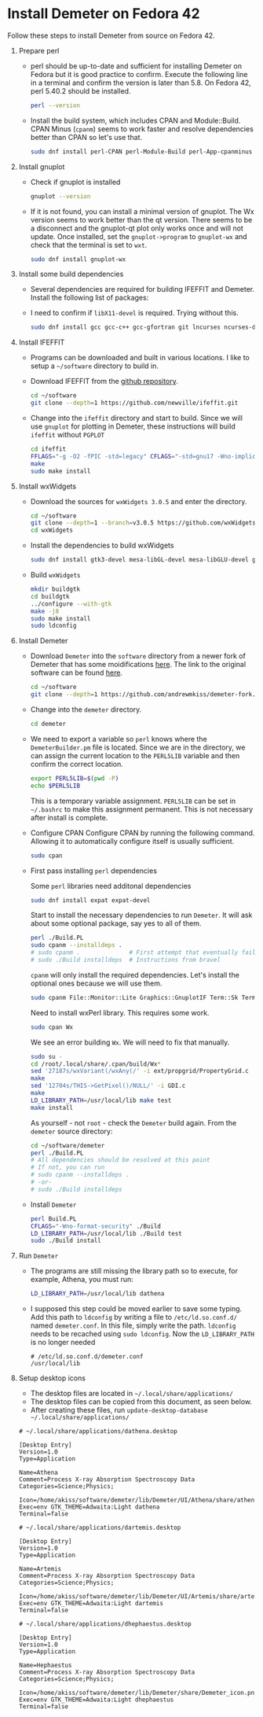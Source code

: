 # Install Demeter on Fedora 42
Follow these steps to install Demeter from source on Fedora 42.

1. Prepare perl

   - perl should be up-to-date and sufficient for installing Demeter on Fedora but it is good practice to confirm. Execute the following line in a terminal and confirm the version is later than 5.8. On Fedora 42, perl 5.40.2 should be installed.

     ```bash
     perl --version
     ```

   - Install the build system, which includes CPAN and Module::Build. CPAN Minus (`cpanm`) seems to work faster and resolve dependencies better than CPAN so let's use that.

     ```bash
     sudo dnf install perl-CPAN perl-Module-Build perl-App-cpanminus
     ```


2. Install gnuplot

   - Check if gnuplot is installed

     ```bash
     gnuplot --version
     ```

   - If it is not found, you can install a minimal version of gnuplot. The Wx version seems to work better than the qt version. There seems to be a disconnect and the gnuplot-qt plot only works once and will not update. Once installed, set the `gnuplot->program` to `gnuplot-wx` and check that the terminal is set to `wxt`. 
   
     ```bash
     sudo dnf install gnuplot-wx
     ```
   

3. Install some build dependencies

   - Several dependencies are required for building IFEFFIT and Demeter. Install the following list of packages:
   - I need to confirm if `libX11-devel` is required. Trying without this.

     ```bash
     sudo dnf install gcc gcc-c++ gcc-gfortran git lncurses ncurses-devel 
     ```

4. Install IFEFFIT

   - Programs can be downloaded and built in various locations. I like to setup a `~/software` directory to build in.
   - Download IFEFFIT from the [github repository](https://github.com/newville/ifeffit).

     ```bash
     cd ~/software
     git clone --depth=1 https://github.com/newville/ifeffit.git
     ```

   - Change into the `ifeffit` directory and start to build. Since we will use `gnuplot` for plotting in Demeter, these instructions will build `ifeffit` without `PGPLOT`

     ```bash
     cd ifeffit
     FFLAGS="-g -O2 -fPIC -std=legacy" CFLAGS="-std=gnu17 -Wno-implicit-function-declaration" ./configure --without-pgplot --with-termcap-link=-lncurses
     make
     sudo make install
     ```

5. Install wxWidgets
   - Download the sources for `wxWidgets 3.0.5` and enter the directory.
       ```bash
       cd ~/software
       git clone --depth=1 --branch=v3.0.5 https://github.com/wxWidgets/wxWidgets.git
       cd wxWidgets
       ```

   - Install the dependencies to build wxWidgets

     ```bash
     sudo dnf install gtk3-devel mesa-libGL-devel mesa-libGLU-devel gstreamer1-plugins-base-devel libcurl-devel webkit2gtk4.0-devel libpng-devel libjpeg-turbo-devel libtiff-devel zlib-devel
     ```

   - Build `wxWidgets`

     ```bash
     mkdir buildgtk
     cd buildgtk
     ../configure --with-gtk
     make -j8
     sudo make install
     sudo ldconfig
     ```


6. Install Demeter


   - Download `Demeter` into the `software` directory from a newer fork of Demeter that has some moidifications [here](https://github.com/andrewmkiss/demeter-fork.git). The link to the original software can be found [here](https://github.com/bruceravel/demeter).

     ```bash
     cd ~/software
     git clone --depth=1 https://github.com/andrewmkiss/demeter-fork.git demeter
     ```

   - Change into the `demeter` directory.

     ```bash
     cd demeter
     ```

   - We need to export a variable so `perl` knows where the `DemeterBuilder.pm` file is located. Since we are in the directory, we can assign the current location to the `PERL5LIB` variable and then confirm the correct location.

     ```bash
     export PERL5LIB=$(pwd -P)
     echo $PERL5LIB
     ```

     This is a temporary variable assignment. `PERL5LIB` can be set in `~/.bashrc` to make this assignment permanent. This is not necessary after install is complete.

   - Configure CPAN
     Configure CPAN by running the following command. Allowing it to automatically configure itself is usually sufficient.

     ```bash
     sudo cpan
     ```
   
   - First pass installing `perl` dependencies

     Some `perl` libraries need additonal dependencies

     ```bash
     sudo dnf install expat expat-devel
     ```

     Start to install the necessary dependencies to run `Demeter`. It will ask about some optional package, say yes to all of them.

     ```bash
     perl ./Build.PL
     sudo cpanm --installdeps .
     # sudo cpanm .              # First attempt that eventually fails
     # sudo ./Build installdeps  # Instructions from bravel
     ```

     `cpanm` will only install the required dependencies. Let's install the optional ones because we will use them.

     ```bash
     sudo cpanm File::Monitor::Lite Graphics::GnuplotIF Term::Sk Term::Twiddle PDL::Filter::Linear
     ```

     Need to install wxPerl library. This requires some work.
     
     ```bash
     sudo cpan Wx 
     ```
     We see an error building `Wx`. We will need to fix that manually.

     ```bash
     sudo su -
     cd /root/.local/share/.cpan/build/Wx*
     sed '27187s/wxVariant(/wxAny(/' -i ext/propgrid/PropertyGrid.c
     make
     sed '12704s/THIS->GetPixel()/NULL/' -i GDI.c
     make
     LD_LIBRARY_PATH=/usr/local/lib make test
     make install
     ```

     As yourself - not `root` - check the `Demeter` build again. From the `demeter` source directory:

     ```bash
     cd ~/software/demeter
     perl ./Build.PL
     # All dependencies should be resolved at this point
     # If not, you can run
     # sudo cpanm --installdeps .
     # -or-
     # sudo ./Build installdeps
     ```
    
   - Install `Demeter`

     ```bash
     perl Build.PL
     CFLAGS="-Wno-format-security" ./Build
     LD_LIBRARY_PATH=/usr/local/lib ./Build test
     sudo ./Build install
     ```
7. Run `Demeter`

   - The programs are still missing the library path so to execute, for example, Athena, you must run:

     ```bash
     LD_LIBRARY_PATH=/usr/local/lib dathena
     ```

    - I supposed this step could be moved earlier to save some typing. \
    Add this path to `ldconfig` by writing a file to `/etc/ld.so.conf.d/` named `demeter.conf`. In this file, simply write the path. `ldconfig` needs to be recached using `sudo ldconfig`. Now the `LD_LIBRARY_PATH` is no longer needed

      ```
      # /etc/ld.so.conf.d/demeter.conf
      /usr/local/lib
      ```


   
8. Setup desktop icons

   - The desktop files are located in `~/.local/share/applications/`
   - The desktop files can be copied from this document, as seen below.
   - After creating these files, run `update-desktop-database ~/.local/share/applications/`

   ```
   # ~/.local/share/applications/dathena.desktop

   [Desktop Entry]
   Version=1.0
   Type=Application

   Name=Athena
   Comment=Process X-ray Absorption Spectroscopy Data
   Categories=Science;Physics;

   Icon=/home/akiss/software/demeter/lib/Demeter/UI/Athena/share/athena_icon.png
   Exec=env GTK_THEME=Adwaita:Light dathena
   Terminal=false

    ```

    ```
    # ~/.local/share/applications/dartemis.desktop

    [Desktop Entry]
    Version=1.0
    Type=Application

    Name=Artemis
    Comment=Process X-ray Absorption Spectroscopy Data
    Categories=Science;Physics;

    Icon=/home/akiss/software/demeter/lib/Demeter/UI/Artemis/share/artemis_icon.png
    Exec=env GTK_THEME=Adwaita:Light dartemis
    Terminal=false
    ```

    ```
    # ~/.local/share/applications/dhephaestus.desktop

    [Desktop Entry]
    Version=1.0
    Type=Application

    Name=Hephaestus
    Comment=Process X-ray Absorption Spectroscopy Data
    Categories=Science;Physics;

    Icon=/home/akiss/software/demeter/lib/Demeter/share/Demeter_icon.png
    Exec=env GTK_THEME=Adwaita:Light dhephaestus
    Terminal=false
    ```